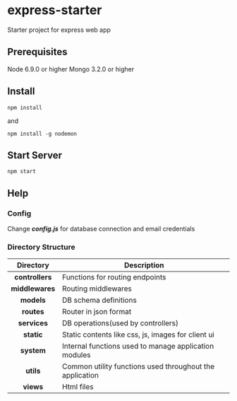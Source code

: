 # express-starter
Starter project for express web app

## Prerequisites

Node 6.9.0 or higher
Mongo 3.2.0 or higher

## Install

```
npm install
```
and
```
npm install -g nodemon
```

## Start Server

```
npm start
```

## Help

### Config

Change ***config.js*** for database connection and email credentials

### Directory Structure

|Directory|Description|
|:----:|----|
|**controllers**|Functions for routing endpoints|
|**middlewares**|Routing middlewares|
|**models**|DB schema definitions|
|**routes**|Router in json format|
|**services**|DB operations(used by controllers)|
|**static**|Static contents like css, js, images for client ui|
|**system**|Internal functions used to manage application modules|
|**utils**|Common utility functions used throughout the application|
|**views**|Html files|
